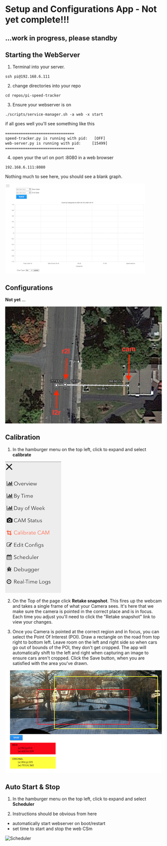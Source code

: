 # Setup and Configurations App - Not yet complete!!!


## ...work in progress, please standby


## Starting the WebServer
1. Terminal into your server. 
```
ssh pi@192.168.6.111
```
2. change directories into your repo
```
cd repos/pi-speed-tracker
```
3. Ensure your webserver is on
```
./scripts/service-manager.sh -a web -x start
```
if all goes well you'll see something like this
```
===============================
speed-tracker.py is running with pid:   [OFF]
web-server.py is running with pid:     [15499]
===============================
```
4. open your the url on port :8080 in a web browser 
```
192.168.6.111:8080
```
Nothing much to see here, you should see a blank graph.

![Web Home](html/assets/setup_firstpage.png?raw=true "Web Home")

## Configurations
**Not yet**
...

![Web Home](html/assets/setup_road_distances.png?raw=true "Web Home")


## Calibration
1. In the hamburger menu on the top left, click to expand and select **calibrate**

![Menu](html/assets/setup_hamburger_menu.png?raw=true "Menu")

2. On the Top of the page click **Retake snapshot**. This fires up the webcam and takes a single frame of what your Camera sees. It's here that we make sure the camera is pointed in the correct place and is in focus. Each time you adjust you'll need to click the "Retake snapshot" link to view your changes. 

3. Once you Camera is pointed at the correct region and in focus, you can select the Point Of Interest (POI). Draw a rectangle on the road from top right to bottom left. Leave room on the left and right side so when cars go out of bounds of the POI, they don't get cropped. The app will automatically shift to the left and right when capturing an image to ensure cars aren't cropped. Click the Save button, when you are satisfied with the area you've drawn.

![Calibrator POI save](html/assets/setup_web_select_poi-boxes.png?raw=true "Calibrator POI save")




## Auto Start & Stop

1. In the hamburger menu on the top left, click to expand and select **Scheduler**

2. Instructions should be obvious from here
- automatically start webserver on boot/restart
- set time to start and stop the web CSm

![Scheduler](html/assets/sample_scheduler-boxes.png?raw=true "Scheduler")
